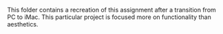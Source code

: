 This folder contains a recreation of this assignment after a transition from PC to iMac. This particular project is focused more on functionality than aesthetics.
